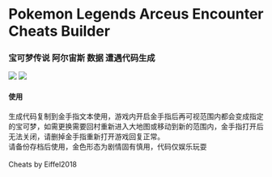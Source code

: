 # Pokemon Legends Arceus Encounter Cheats Builder
### 宝可梦传说 阿尔宙斯 数据 遭遇代码生成

<img src="https://imgur.com/BS5PVMa.png"></img>
<img src="https://i.imgur.com/A0VhMUa.jpg"></img>
<br>
#### 使用
生成代码复制到金手指文本使用，游戏内开启金手指后再可视范围内都会变成指定的宝可梦，如需更换需要回村重新进入大地图或移动到新的范围内，金手指打开后无法关闭，请删掉金手指重新打开游戏回复正常。
<br />
请备份存档后使用，金色形态为剧情固有慎用，代码仅娱乐玩耍<br />
<br />
Cheats by Eiffel2018
